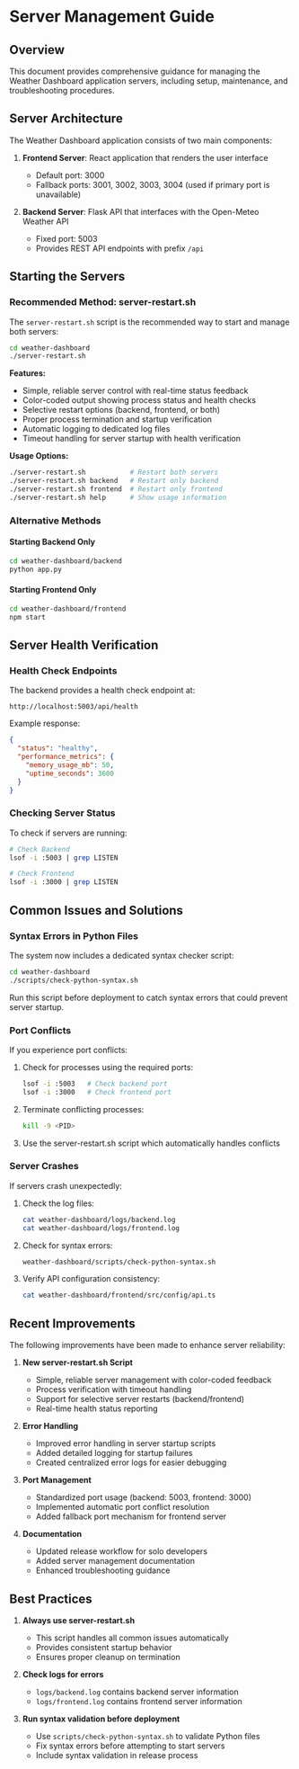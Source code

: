 # Server Management Guide

## Overview

This document provides comprehensive guidance for managing the Weather Dashboard application servers, including setup, maintenance, and troubleshooting procedures.

## Server Architecture

The Weather Dashboard application consists of two main components:

1. **Frontend Server**: React application that renders the user interface
   - Default port: 3000
   - Fallback ports: 3001, 3002, 3003, 3004 (used if primary port is unavailable)

2. **Backend Server**: Flask API that interfaces with the Open-Meteo Weather API
   - Fixed port: 5003
   - Provides REST API endpoints with prefix `/api`

## Starting the Servers

### Recommended Method: server-restart.sh

The `server-restart.sh` script is the recommended way to start and manage both servers:

```bash
cd weather-dashboard
./server-restart.sh
```

**Features:**

- Simple, reliable server control with real-time status feedback
- Color-coded output showing process status and health checks
- Selective restart options (backend, frontend, or both)
- Proper process termination and startup verification
- Automatic logging to dedicated log files
- Timeout handling for server startup with health verification

**Usage Options:**

```bash
./server-restart.sh           # Restart both servers
./server-restart.sh backend   # Restart only backend
./server-restart.sh frontend  # Restart only frontend
./server-restart.sh help      # Show usage information
```

### Alternative Methods

#### Starting Backend Only

```bash
cd weather-dashboard/backend
python app.py
```

#### Starting Frontend Only

```bash
cd weather-dashboard/frontend
npm start
```

## Server Health Verification

### Health Check Endpoints

The backend provides a health check endpoint at:

```
http://localhost:5003/api/health
```

Example response:

```json
{
  "status": "healthy",
  "performance_metrics": {
    "memory_usage_mb": 50,
    "uptime_seconds": 3600
  }
}
```

### Checking Server Status

To check if servers are running:

```bash
# Check Backend
lsof -i :5003 | grep LISTEN

# Check Frontend
lsof -i :3000 | grep LISTEN
```

## Common Issues and Solutions

### Syntax Errors in Python Files

The system now includes a dedicated syntax checker script:

```bash
cd weather-dashboard
./scripts/check-python-syntax.sh
```

Run this script before deployment to catch syntax errors that could prevent server startup.

### Port Conflicts

If you experience port conflicts:

1. Check for processes using the required ports:

   ```bash
   lsof -i :5003   # Check backend port
   lsof -i :3000   # Check frontend port
   ```

2. Terminate conflicting processes:

   ```bash
   kill -9 <PID>
   ```

3. Use the server-restart.sh script which automatically handles conflicts

### Server Crashes

If servers crash unexpectedly:

1. Check the log files:

   ```bash
   cat weather-dashboard/logs/backend.log
   cat weather-dashboard/logs/frontend.log
   ```

2. Check for syntax errors:

   ```bash
   weather-dashboard/scripts/check-python-syntax.sh
   ```

3. Verify API configuration consistency:

   ```bash
   cat weather-dashboard/frontend/src/config/api.ts
   ```

## Recent Improvements

The following improvements have been made to enhance server reliability:

1. **New server-restart.sh Script**
   - Simple, reliable server management with color-coded feedback
   - Process verification with timeout handling
   - Support for selective server restarts (backend/frontend)
   - Real-time health status reporting

2. **Error Handling**
   - Improved error handling in server startup scripts
   - Added detailed logging for startup failures
   - Created centralized error logs for easier debugging

3. **Port Management**
   - Standardized port usage (backend: 5003, frontend: 3000)
   - Implemented automatic port conflict resolution
   - Added fallback port mechanism for frontend server

4. **Documentation**
   - Updated release workflow for solo developers
   - Added server management documentation
   - Enhanced troubleshooting guidance

## Best Practices

1. **Always use server-restart.sh**
   - This script handles all common issues automatically
   - Provides consistent startup behavior
   - Ensures proper cleanup on termination

2. **Check logs for errors**
   - `logs/backend.log` contains backend server information
   - `logs/frontend.log` contains frontend server information

3. **Run syntax validation before deployment**
   - Use `scripts/check-python-syntax.sh` to validate Python files
   - Fix syntax errors before attempting to start servers
   - Include syntax validation in release process
